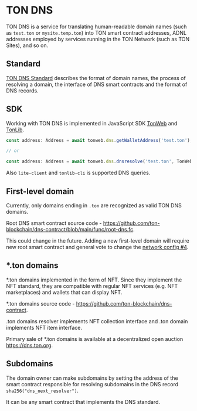 # TON DNS

TON DNS is a service for translating human-readable domain names (such as `test.ton` or `mysite.temp.ton`) into TON smart contract addresses, ADNL addresses employed by services running in the TON Network (such as TON Sites), and so on.

## Standard

[TON DNS Standard](https://github.com/ton-blockchain/TIPs/issues/81) describes the format of domain names, the process of resolving a domain, the interface of DNS smart contracts and the format of DNS records.

## SDK

Working with TON DNS is implemented in JavaScript SDK [TonWeb](https://github.com/toncenter/tonweb) and [TonLib](https://ton.org/docs/#/apis/?id=_2-ton-api).

```js
const address: Address = await tonweb.dns.getWalletAddress('test.ton');

// or 

const address: Address = await tonweb.dns.dnsresolve('test.ton', TonWeb.dns.DNS_CATEGORY_WALLET);
```

Also `lite-client` and `tonlib-cli` is supported DNS queries.

## First-level domain

Currently, only domains ending in `.ton` are recognized as valid TON DNS domains. 

Root DNS smart contract source code - https://github.com/ton-blockchain/dns-contract/blob/main/func/root-dns.fc.

This could change in the future. Adding a new first-level domain will require new root smart contract and general vote to change the [network config #4](https://ton.org/docs/#/smart-contracts/governance?id=config).

## *.ton domains

*.ton domains implemented in the form of NFT. Since they implement the NFT standard, they are compatible with regular NFT services (e.g. NFT marketplaces) and wallets that can display NFT.

*.ton domains source code - https://github.com/ton-blockchain/dns-contract.

.ton domains resolver implements NFT collection interface and .ton domain implements NFT item interface.

Primary sale of *.ton domains is available at a decentralized open auction https://dns.ton.org.

## Subdomains

The domain owner can make subdomains by setting the address of the smart contract responsible for resolving subdomains in the DNS record `sha256("dns_next_resolver")`.

It can be any smart contract that implements the DNS standard.
